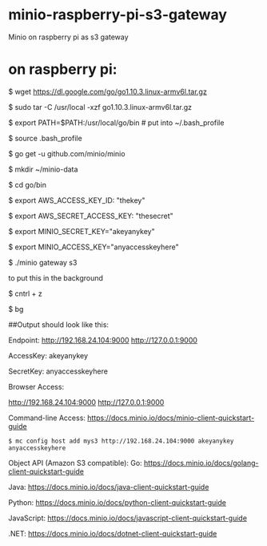 # minio-raspberry-pi-s3-gateway
Minio on raspberry pi as s3 gateway


# on raspberry pi:


$ wget https://dl.google.com/go/go1.10.3.linux-armv6l.tar.gz

$ sudo tar -C /usr/local -xzf go1.10.3.linux-armv6l.tar.gz

$ export PATH=$PATH:/usr/local/go/bin # put into ~/.bash_profile

$ source .bash_profile

$ go get -u github.com/minio/minio

$ mkdir ~/minio-data

$ cd go/bin

$ export AWS_ACCESS_KEY_ID: "thekey"

$ export AWS_SECRET_ACCESS_KEY: "thesecret"

$ export MINIO_SECRET_KEY="akeyanykey"

$ export MINIO_ACCESS_KEY="anyaccesskeyhere"

$  ./minio gateway s3


to put this in the background 

$ cntrl + z

$ bg


##Output should look like this:

Endpoint:  http://192.168.24.104:9000  http://127.0.0.1:9000

AccessKey: akeyanykey 

SecretKey: anyaccesskeyhere

Browser Access:

   http://192.168.24.104:9000  http://127.0.0.1:9000

Command-line Access: https://docs.minio.io/docs/minio-client-quickstart-guide


    $ mc config host add mys3 http://192.168.24.104:9000 akeyanykey anyaccesskeyhere

Object API (Amazon S3 compatible):
   Go:         https://docs.minio.io/docs/golang-client-quickstart-guide
   
   Java:       https://docs.minio.io/docs/java-client-quickstart-guide
   
   Python:     https://docs.minio.io/docs/python-client-quickstart-guide
   
   JavaScript: https://docs.minio.io/docs/javascript-client-quickstart-guide
   
   .NET:       https://docs.minio.io/docs/dotnet-client-quickstart-guide
